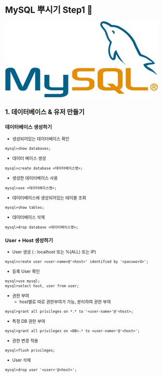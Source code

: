 # MySQL 뿌시기 Step1 🐧
<img src="./images/mysql.png" width="700px" height="250px" title="MySQL Title" alt="MySQL_Dolphin"></img>

## 1. 데이터베이스 & 유저 만들기

### 데이터베이스 생성하기
- 생성되어있는 데이터베이스 확인
```
mysql>show databases;
```
- 데이터 베이스 생성
```
mysql>create database <데이터베이스명>;
```
- 생성한 데이터베이스 사용
```
mysql>use <데이터베이스명>;
```
- 데이터베이스에 생성되어있는 테이블 조회
```
mysql>show tables;
```
- 데이터베이스 삭제
```
mysql>drop database <데이터베이스명>;
```

### User + Host 생성하기
- User 생성 (<host> : localhost 또는 %(ALL) 또는 IP) 
```
mysql>create user <user-name>@'<host>' identified by '<password>';
```
- 등록 User 확인
```
mysql>use mysql;
mysql>select host, user from user;
```
- 권한 부여
  - host별로 따로 권한부여가 가능, 분리하여 권한 부여
```
mysql>grant all privileges on *.* to '<user-name>'@'<host>;
```
- 특정 DB 권한 부여
```
mysql>grant all privileges on <DB>.* to <user-name>'@'<host>';
```
- 권한 변경 적용
```
mysql>flush privileges;
```
- User 삭제
```
mysql>drop user '<user>'@<host>';
```